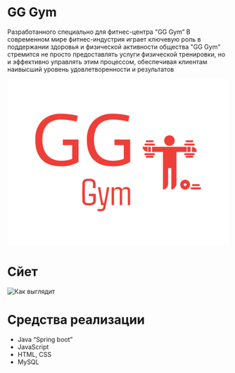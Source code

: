 # GG Gym
Разработанного специально для фитнес-центра "GG Gym“
В современном мире фитнес-индустрия играет ключевую роль в поддержании здоровья и физической активности общества
 "GG Gym" стремится не просто предоставлять услуги физической тренировки, но и эффективно управлять этим процессом, обеспечивая клиентам наивысший уровень удовлетворенности и результатов

![Logo](https://github.com/andrwe-22/GG-Gym/blob/GG-Gym/gg-high-resolution-logo.png)
# Сйет
![Как выглядит](https://github.com/andrwe-22/GG-Gym/blob/GG-Gym/%D0%A1%D0%B0%D0%B9%D1%82.gif)

# Средства реализации
* Java “Spring boot”
* JavaScript
* HTML, CSS 
* MySQL


